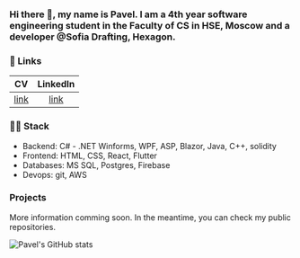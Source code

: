 ### Hi there 👋, my name is Pavel. I am a 4th year software engineering student in the Faculty of CS in HSE, Moscow and a developer @Sofia Drafting, Hexagon.

### 🔗 Links 
|CV|LinkedIn|
|:--:|:------:|
|[link](Dzhalev_Pavel_CV_July_23.pdf)|[link](https://www.linkedin.com/in/paveldzhalev/)|

### 🧑‍💻 Stack
- Backend: C# - .NET Winforms, WPF, ASP, Blazor, Java, C++, solidity
- Frontend: HTML, CSS, React, Flutter
- Databases: MS SQL, Postgres, Firebase
- Devops: git, AWS

### Projects
More information comming soon. In the meantime, you can check my public repositories.

![Pavel's GitHub stats](https://github-readme-stats.vercel.app/api?username=padjal&theme=dark)

